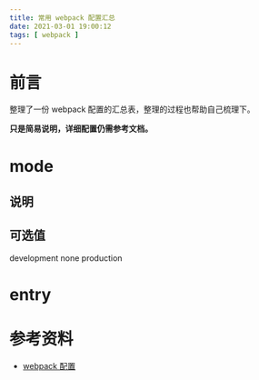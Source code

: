 ```yaml
---
title: 常用 webpack 配置汇总
date: 2021-03-01 19:00:12
tags: [ webpack ]
---
```

# 前言
整理了一份 webpack 配置的汇总表，整理的过程也帮助自己梳理下。

**只是简易说明，详细配置仍需参考文档。**

# mode
## 说明
## 可选值
development
none
production

# entry


# 参考资料
- [webpack 配置](https://webpack.docschina.org/configuration/)